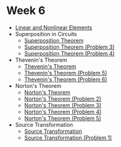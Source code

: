 # Week 6

- [Linear and Nonlinear Elements](https://www.youtube.com/watch?v=S1IWuKFdhDs&list=PLBlnK6fEyqRgLR-hMp7wem-bdVN1iEhsh&index=71)
- Superposition in Circuits
    - [Superposition Theorem](https://www.youtube.com/watch?v=ZJ8zD8m-B1Q&list=PLBlnK6fEyqRgLR-hMp7wem-bdVN1iEhsh&index=170)
    - [Superposition Theorem (Problem 3)](https://www.youtube.com/watch?v=hdOqRZ9Ymvc&list=PLBlnK6fEyqRgLR-hMp7wem-bdVN1iEhsh&index=172)
    - [Superposition Theorem (Problem 4)](https://www.youtube.com/watch?v=ByamxJRsUSk&list=PLBlnK6fEyqRgLR-hMp7wem-bdVN1iEhsh&index=173)
- Thevenin's Theorem
    - [Thevenin's Theorem](https://www.youtube.com/watch?v=veAFVTIpKyM&list=PLBlnK6fEyqRgLR-hMp7wem-bdVN1iEhsh&index=174)
    - [Thevenin's Theorem (Problem 5)](https://www.youtube.com/watch?v=mHcPgVGuYMo&list=PLBlnK6fEyqRgLR-hMp7wem-bdVN1iEhsh&index=179)
    - [Thevenin's Theorem (Problem 6)](https://www.youtube.com/watch?v=nIrFoulGOeY&list=PLBlnK6fEyqRgLR-hMp7wem-bdVN1iEhsh&index=180)
- Norton's Theorem
    - [Norton's Theorem](https://www.youtube.com/watch?v=RkSN_JxBGt0&list=PLBlnK6fEyqRgLR-hMp7wem-bdVN1iEhsh&index=181)
    - [Norton's Theorem (Problem 2)](https://www.youtube.com/watch?v=Hw8gyoI5ExY&list=PLBlnK6fEyqRgLR-hMp7wem-bdVN1iEhsh&index=186)
    - [Norton's Theorem (Problem 3)](https://www.youtube.com/watch?v=1tS8PUy8_W8&list=PLBlnK6fEyqRgLR-hMp7wem-bdVN1iEhsh&index=187)
    - [Norton's Theorem (Problem 4)](https://www.youtube.com/watch?v=NzDkCvth_9M&list=PLBlnK6fEyqRgLR-hMp7wem-bdVN1iEhsh&index=188)
    - [Norton's Theorem (Problem 5)](https://www.youtube.com/watch?v=XzVO19UaBzA&list=PLBlnK6fEyqRgLR-hMp7wem-bdVN1iEhsh&index=189)
- Source Transformation
    - [Source Transformation](https://www.youtube.com/watch?v=p_c-RfLEMfc&list=PLBlnK6fEyqRgLR-hMp7wem-bdVN1iEhsh&index=182)
    - [Source Transformation (Problem 1)](https://www.youtube.com/watch?v=ClLtejp5aJo&list=PLBlnK6fEyqRgLR-hMp7wem-bdVN1iEhsh&index=183)
